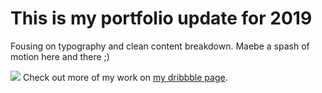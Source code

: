 <h1>This is my portfolio update for 2019</h1>
<p>Fousing on typography and clean content breakdown. Maebe a spash of motion here and there ;)</p>
<img src="mzd-folio-6.0.jpg" />
Check out more of my work on <a href="https://dribbble.com/mzd">my dribbble page</a>.